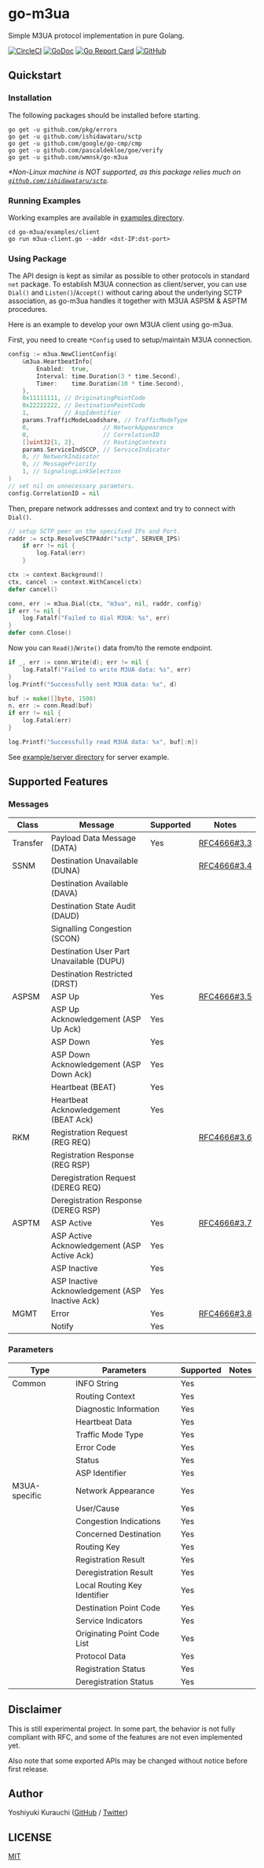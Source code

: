 # go-m3ua

Simple M3UA protocol implementation in pure Golang.

[![CircleCI](https://circleci.com/gh/wmnsk/go-m3ua.svg?style=svg)](https://circleci.com/gh/wmnsk/go-m3ua)
[![GoDoc](https://godoc.org/github.com/wmnsk/go-m3ua?status.svg)](https://godoc.org/github.com/wmnsk/go-m3ua)
[![Go Report Card](https://goreportcard.com/badge/github.com/wmnsk/go-m3ua)](https://goreportcard.com/report/github.com/wmnsk/go-m3ua)
[![GitHub](https://img.shields.io/github/license/mashape/apistatus.svg)](https://github.com/wmnsk/go-m3ua/blob/master/LICENSE)

## Quickstart

### Installation

The following packages should be installed before starting.

```shell-session
go get -u github.com/pkg/errors
go get -u github.com/ishidawataru/sctp
go get -u github.com/google/go-cmp/cmp
go get -u github.com/pascaldekloe/goe/verify
go get -u github.com/wmnsk/go-m3ua
```

_*Non-Linux machine is NOT supported, as this package relies much on [`github.com/ishidawataru/sctp`](https://github.com/ishidawataru/sctp)._

### Running Examples

Working examples are available in [examples directory](./examples/).

```shell-session
cd go-m3ua/examples/client
go run m3ua-client.go --addr <dst-IP:dst-port>
```

### Using Package

The API design is kept as similar as possible to other protocols in standard `net` package. To establish M3UA connection as client/server, you can use `Dial()` and `Listen()`/`Accept()` without caring about the underlying SCTP association, as go-m3ua handles it together with M3UA ASPSM & ASPTM procedures.

Here is an example to develop your own M3UA client using go-m3ua.

First, you need to create `*Config` used to setup/maintain M3UA connection.

```go
config := m3ua.NewClientConfig(
    &m3ua.HeartbeatInfo{
        Enabled:  true,
        Interval: time.Duration(3 * time.Second),
        Timer:    time.Duration(10 * time.Second),
    },
    0x11111111, // OriginatingPointCode
    0x22222222, // DestinationPointCode
    1,          // AspIdentifier
    params.TrafficModeLoadshare, // TrafficModeType
    0,                     // NetworkAppearance
    0,                     // CorrelationID
    []uint32{1, 2},        // RoutingContexts
    params.ServiceIndSCCP, // ServiceIndicator
    0, // NetworkIndicator
    0, // MessagePriority
    1, // SignalingLinkSelection
)
// set nil on unnecessary paramters.
config.CorrelationID = nil
```

Then, prepare network addresses and context and try to connect with `Dial()`.

```go
// setup SCTP peer on the specified IPs and Port.
raddr := sctp.ResolveSCTPAddr("sctp", SERVER_IPS)
    if err != nil {
        log.Fatal(err)
    }

ctx := context.Background()
ctx, cancel := context.WithCancel(ctx)
defer cancel()

conn, err := m3ua.Dial(ctx, "m3ua", nil, raddr, config)
if err != nil {
    log.Fatalf("Failed to dial M3UA: %s", err)
}
defer conn.Close()
```

Now you can `Read()`/`Write()` data from/to the remote endpoint.

```go
if _, err := conn.Write(d); err != nil {
    log.Fatalf("Failed to write M3UA data: %s", err)
}
log.Printf("Successfully sent M3UA data: %x", d)

buf := make([]byte, 1500)
n, err := conn.Read(buf)
if err != nil {
    log.Fatal(err)
}

log.Printf("Successfully read M3UA data: %x", buf[:n])
```

See [example/server directory](./examples/server) for server example.

## Supported Features

### Messages

| Class    | Message                                         | Supported | Notes                                                          |
|----------|-------------------------------------------------|-----------|----------------------------------------------------------------|
| Transfer | Payload Data Message (DATA)                     | Yes       | [RFC4666#3.3](https://tools.ietf.org/html/rfc4666#section-3.3) |
| SSNM     | Destination Unavailable (DUNA)                  |           | [RFC4666#3.4](https://tools.ietf.org/html/rfc4666#section-3.4) |
|          | Destination Available (DAVA)                    |           |                                                                |
|          | Destination State Audit (DAUD)                  |           |                                                                |
|          | Signalling Congestion (SCON)                    |           |                                                                |
|          | Destination User Part Unavailable (DUPU)        |           |                                                                |
|          | Destination Restricted (DRST)                   |           |                                                                |
| ASPSM    | ASP Up                                          | Yes       | [RFC4666#3.5](https://tools.ietf.org/html/rfc4666#section-3.5) |
|          | ASP Up Acknowledgement (ASP Up Ack)             | Yes       |                                                                |
|          | ASP Down                                        | Yes       |                                                                |
|          | ASP Down Acknowledgement (ASP Down Ack)         | Yes       |                                                                |
|          | Heartbeat (BEAT)                                | Yes       |                                                                |
|          | Heartbeat Acknowledgement (BEAT Ack)            | Yes       |                                                                |
| RKM      | Registration Request (REG REQ)                  |           | [RFC4666#3.6](https://tools.ietf.org/html/rfc4666#section-3.6) |
|          | Registration Response (REG RSP)                 |           |                                                                |
|          | Deregistration Request (DEREG REQ)              |           |                                                                |
|          | Deregistration Response (DEREG RSP)             |           |                                                                |
| ASPTM    | ASP Active                                      | Yes       | [RFC4666#3.7](https://tools.ietf.org/html/rfc4666#section-3.7) |
|          | ASP Active Acknowledgement (ASP Active Ack)     | Yes       |                                                                |
|          | ASP Inactive                                    | Yes       |                                                                |
|          | ASP Inactive Acknowledgement (ASP Inactive Ack) | Yes       |                                                                |
| MGMT     | Error                                           | Yes       | [RFC4666#3.8](https://tools.ietf.org/html/rfc4666#section-3.8) |
|          | Notify                                          | Yes       |                                                                |

### Parameters

| Type          | Parameters                   | Supported | Notes |
|---------------|------------------------------|-----------|-------|
| Common        | INFO String                  | Yes       |       |
|               | Routing Context              | Yes       |       |
|               | Diagnostic Information       | Yes       |       |
|               | Heartbeat Data               | Yes       |       |
|               | Traffic Mode Type            | Yes       |       |
|               | Error Code                   | Yes       |       |
|               | Status                       | Yes       |       |
|               | ASP Identifier               | Yes       |       |
| M3UA-specific | Network Appearance           | Yes       |       |
|               | User/Cause                   | Yes       |       |
|               | Congestion Indications       | Yes       |       |
|               | Concerned Destination        | Yes       |       |
|               | Routing Key                  | Yes       |       |
|               | Registration Result          | Yes       |       |
|               | Deregistration Result        | Yes       |       |
|               | Local Routing Key Identifier | Yes       |       |
|               | Destination Point Code       | Yes       |       |
|               | Service Indicators           | Yes       |       |
|               | Originating Point Code List  | Yes       |       |
|               | Protocol Data                | Yes       |       |
|               | Registration Status          | Yes       |       |
|               | Deregistration Status        | Yes       |       |

## Disclaimer

This is still experimental project.
In some part, the behavior is not fully compliant with RFC, and some of the features are not even implemented yet.

Also note that some exported APIs may be changed without notice before first release.

## Author

Yoshiyuki Kurauchi ([GitHub](https://github.com/wmnsk/) / [Twitter](https://twitter.com/wmnskdmms))

## LICENSE

[MIT](https://github.com/wmnsk/go-m3ua/blob/master/LICENSE)
